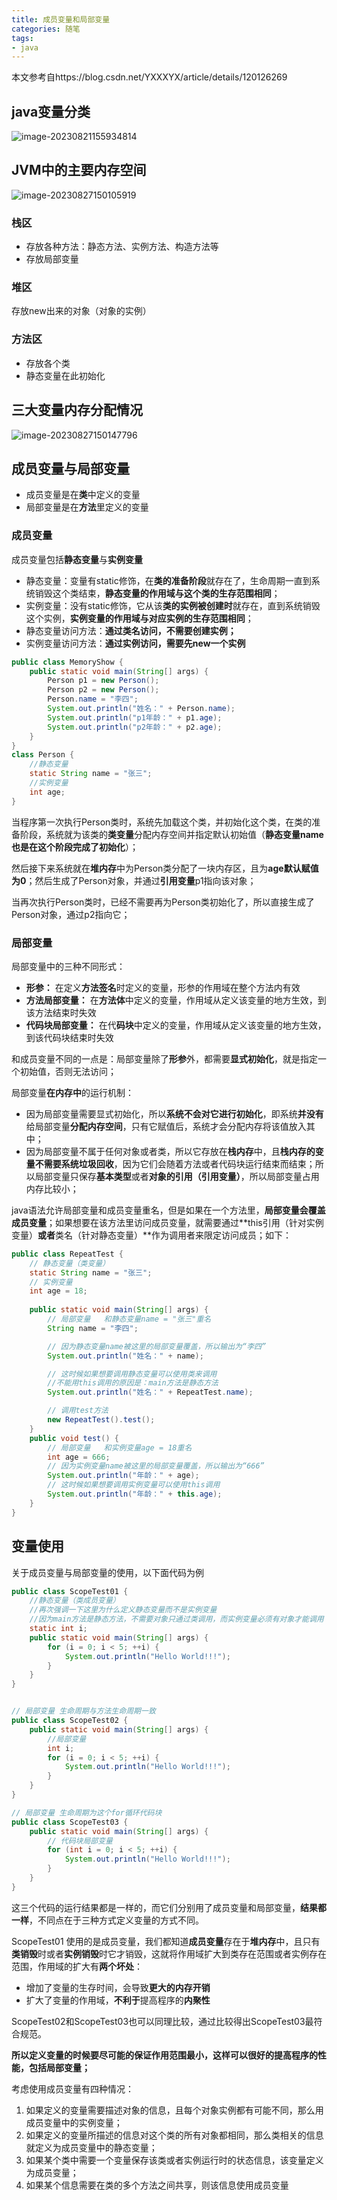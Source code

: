 ```yaml
---
title: 成员变量和局部变量
categories: 随笔
tags: 
- java
---
```


本文参考自https://blog.csdn.net/YXXXYX/article/details/120126269

## java变量分类

![image-20230821155934814](https://hanser373.oss-cn-beijing.aliyuncs.com/img/202308211559922.png)

## JVM中的主要内存空间

![image-20230827150105919](https://hanser373.oss-cn-beijing.aliyuncs.com/img/202308271501975.png)

### 栈区

- 存放各种方法：静态方法、实例方法、构造方法等
- 存放局部变量

### 堆区

存放new出来的对象（对象的实例）

### 方法区

- 存放各个类
- 静态变量在此初始化

## 三大变量内存分配情况

![image-20230827150147796](https://hanser373.oss-cn-beijing.aliyuncs.com/img/202308271501845.png)

## 成员变量与局部变量

- 成员变量是在**类**中定义的变量
- 局部变量是在**方法**里定义的变量

### 成员变量

成员变量包括**静态变量**与**实例变量**

- 静态变量：变量有static修饰，在**类的准备阶段**就存在了，生命周期一直到系统销毁这个类结束，**静态变量的作用域与这个类的生存范围相同**；
- 实例变量：没有static修饰，它从该**类的实例被创建时**就存在，直到系统销毁这个实例，**实例变量的作用域与对应实例的生存范围相同**；
- 静态变量访问方法：**通过类名访问，不需要创建实例；**
- 实例变量访问方法：**通过实例访问，需要先new一个实例**

```java
public class MemoryShow {
    public static void main(String[] args) {
        Person p1 = new Person();
        Person p2 = new Person();
        Person.name = "李四";
        System.out.println("姓名：" + Person.name);
        System.out.println("p1年龄：" + p1.age);
        System.out.println("p2年龄：" + p2.age);
    }
}
class Person {
    //静态变量
    static String name = "张三";
    //实例变量
    int age;
}
```

当程序第一次执行Person类时，系统先加载这个类，并初始化这个类，在类的准备阶段，系统就为该类的**类变量**分配内存空间并指定默认初始值（**静态变量name也是在这个阶段完成了初始化**）；

然后接下来系统就在**堆内存**中为Person类分配了一块内存区，且为**age默认赋值为0**；然后生成了Person对象，并通过**引用变量**p1指向该对象；

当再次执行Person类时，已经不需要再为Person类初始化了，所以直接生成了Person对象，通过p2指向它；

### 局部变量

局部变量中的三种不同形式：

- **形参：** 在定义**方法签名**时定义的变量，形参的作用域在整个方法内有效
- **方法局部变量：** 在**方法体**中定义的变量，作用域从定义该变量的地方生效，到该方法结束时失效
- **代码块局部变量：** 在代**码块**中定义的变量，作用域从定义该变量的地方生效，到该代码块结束时失效

和成员变量不同的一点是：局部变量除了**形参**外，都需要**显式初始化**，就是指定一个初始值，否则无法访问；

局部变量**在内存中**的运行机制：

- 因为局部变量需要显式初始化，所以**系统不会对它进行初始化**，即系统**并没有**给局部变量**分配内存空间**，只有它赋值后，系统才会分配内存将该值放入其中；
- 因为局部变量不属于任何对象或者类，所以它存放在**栈内存**中，且**栈内存的变量不需要系统垃圾回收**，因为它们会随着方法或者代码块运行结束而结束；所以局部变量只保存**基本类型**或者**对象的引用（引用变量）**，所以局部变量占用内存比较小；

java语法允许局部变量和成员变量重名，但是如果在一个方法里，**局部变量会覆盖成员变量**；如果想要在该方法里访问成员变量，就需要通过**this引用（针对实例变量）**或者**类名（针对静态变量）**作为调用者来限定访问成员；如下：

```java
public class RepeatTest {
    // 静态变量（类变量）
    static String name = "张三";
    // 实例变量 
    int age = 18;
 
    public static void main(String[] args) {
        // 局部变量   和静态变量name = "张三"重名
        String name = "李四";

        // 因为静态变量name被这里的局部变量覆盖，所以输出为“李四”
        System.out.println("姓名：" + name);

        // 这时候如果想要调用静态变量可以使用类来调用
        //不能用this调用的原因是：main方法是静态方法
        System.out.println("姓名：" + RepeatTest.name);

        // 调用test方法
        new RepeatTest().test();
    }
    public void test() {
        // 局部变量   和实例变量age = 18重名
        int age = 666;
        // 因为实例变量name被这里的局部变量覆盖，所以输出为“666”
        System.out.println("年龄：" + age);
        // 这时候如果想要调用实例变量可以使用this调用
        System.out.println("年龄：" + this.age);
    }
}
```

## 变量使用

关于成员变量与局部变量的使用，以下面代码为例

```java
public class ScopeTest01 {
    //静态变量（类成员变量）
    //再次强调一下这里为什么定义静态变量而不是实例变量
    //因为main方法是静态方法，不需要对象只通过类调用，而实例变量必须有对象才能调用
    static int i;
    public static void main(String[] args) {
        for (i = 0; i < 5; ++i) {
            System.out.println("Hello World!!!");
        }
    }
}


// 局部变量 生命周期与方法生命周期一致
public class ScopeTest02 {
    public static void main(String[] args) {
        //局部变量
        int i;
        for (i = 0; i < 5; ++i) {
            System.out.println("Hello World!!!");
        }
    }
}

// 局部变量 生命周期为这个for循环代码块
public class ScopeTest03 {
    public static void main(String[] args) {
        // 代码块局部变量
        for (int i = 0; i < 5; ++i) {
            System.out.println("Hello World!!!");
        }
    }
}
```

这三个代码的运行结果都是一样的，而它们分别用了成员变量和局部变量，**结果都一样**，不同点在于三种方式定义变量的方式不同。

ScopeTest01 使用的是成员变量，我们都知道**成员变量**存在于**堆内存**中，且只有**类销毁**时或者**实例销毁**时它才销毁，这就将作用域扩大到类存在范围或者实例存在范围，作用域的扩大有**两个坏处**：

- 增加了变量的生存时间，会导致**更大的内存开销**
- 扩大了变量的作用域，**不利于**提高程序的**内聚性**

ScopeTest02和ScopeTest03也可以同理比较，通过比较得出ScopeTest03最符合规范。

**所以定义变量的时候要尽可能的保证作用范围最小，这样可以很好的提高程序的性能，包括局部变量；**

考虑使用成员变量有四种情况：

1. 如果定义的变量需要描述对象的信息，且每个对象实例都有可能不同，那么用成员变量中的实例变量；
2. 如果定义的变量所描述的信息对这个类的所有对象都相同，那么类相关的信息就定义为成员变量中的静态变量；
3. 如果某个类中需要一个变量保存该类或者实例运行时的状态信息，该变量定义为成员变量；
4. 如果某个信息需要在类的多个方法之间共享，则该信息使用成员变量











